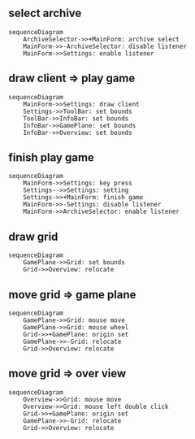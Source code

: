## select archive

```mermaid
sequenceDiagram
    ArchiveSelector->>+MainForm: archive select
    MainForm->>-ArchiveSelector: disable listener
    MainForm->>Settings: enable listener
```

## draw client => play game

```mermaid
sequenceDiagram
    MainForm->>Settings: draw client
    Settings->>ToolBar: set bounds
    ToolBar->>InfoBar: set bounds
    InfoBar->>GamePlane: set bounds
    InfoBar->>Overview: set bounds
```

## finish play game

```mermaid
sequenceDiagram
    MainForm->>Settings: key press
    Settings-->>Settings: setting
    Settings->>+MainForm: finish game
    MainForm->>-Settings: disable listener
    MainForm->>ArchiveSelector: enable listener
```

## draw grid

```mermaid
sequenceDiagram
    GamePlane->>Grid: set bounds
    Grid->>Overview: relocate
```

## move grid => game plane

```mermaid
sequenceDiagram
    GamePlane->>Grid: mouse move
    GamePlane->>Grid: mouse wheel
    Grid->>+GamePlane: origin set
    GamePlane->>-Grid: relocate
    Grid->>Overview: relocate
```

## move grid => over view

```mermaid
sequenceDiagram
    Overview->>Grid: mouse move
    Overview->>Grid: mouse left double click
    Grid->>+GamePlane: origin set
    GamePlane->>-Grid: relocate
    Grid->>Overview: relocate
```